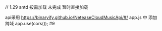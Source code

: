 // 1.29 antd 按需加载 未完成   暂时直接加载


api采用 https://binaryify.github.io/NeteaseCloudMusicApi/#/  app.js 中 添加跨域                app.use(cors());  #9
